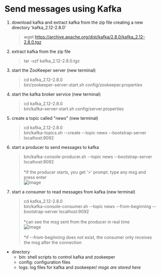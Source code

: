 # Send messages using Kafka
1. download kafka and extract kafka from the zip file creating a new directory 'kafka_2.12-2.8.0'
   > wget https://archive.apache.org/dist/kafka/2.8.0/kafka_2.12-2.8.0.tgz

2. extract kafka from the zip file
   > tar -xzf kafka_2.12-2.8.0.tgz

3. start the ZooKeeper server (new terminal)
   > cd kafka_2.12-2.8.0 <br/>
   > bin/zookeeper-server-start.sh config/zookeeper.properties

4. start the kafka broker service (new terminal)
   > cd kafka_2.12-2.8.0 <br/>
   > bin/kafka-server-start.sh config/server.properties

5. create a topic called "news" (new terminal)
   > cd kafka_2.12-2.8.0 <br/>
   > bin/kafka-topics.sh --create --topic news --bootstrap-server localhost:9092

6. start a producer to send messages to kafka
   > bin/kafka-console-producer.sh --topic news --bootstrap-server localhost:9092 <br/><br/>
   > *if the producer starts, you get '>' prompt. type any msg and press enter <br/>
   > ![image](https://github.com/youngmin-jin/practice/assets/135728064/21f71c71-220e-4a25-bc3f-c5538767b9c9)

7. start a consumer to read messages from kafka (new terminal)
   > cd kafka_2.12-2.8.0 <br/>
   > bin/kafka-console-consumer.sh --topic news --from-beginning --bootstrap-server localhost:9092 <br/><br/>
   > *can see the msg sent from the producer in real time <br/>
   > ![image](https://github.com/youngmin-jin/practice/assets/135728064/388dd58c-d619-4990-a9e8-c21e0eb9e800) <br/><br/>
   > *if --from-beginning does not exist, the consumer only receives the msg after the connection 

- directory
  - bin: shell scripts to control kafka and zookeeper
  - config: configuration files
  - logs: log files for kafka and zookeeper/ _msgs are stored here_

   
